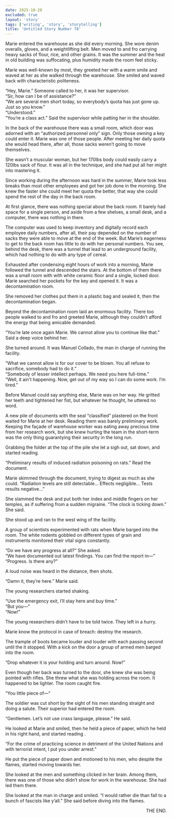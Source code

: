 ```yaml
---
date: 2025-10-20
excluded: true
layout: 'story'
tags: ['writing', 'story', 'storytelling']
title: 'Untitled Story Number 78'
---
```


Marie entered the warehouse as she did every morning. She wore denim overalls, gloves, and a weightlifting belt. Men moved to and fro carrying heavy sacks of flour, rice, and other grains. It was the summer and the heat in old building was suffocating, plus humidity made the room feel sticky.

Marie was well-known by most, they greeted her with a warm smile and waved at her as she walked through the warehouse. She smiled and waved back with characteristic politeness.

“Hey, Marie.” Someone called to her, it was her supervisor.  
“Sir, how can I be of assistance?”  
“We are several men short today, so everybody’s quota has just gone up. Just so you know.”  
“Understood.”  
“You’re a class act.” Said the supervisor while patting her in the shoulder.

In the back of the warehouse there was a small room, which door was adorned with an “authorized personnel only” sign. Only those owning a key could enter it. Marie was one of those people. After meeting her daily quota she would head there, after all, those sacks weren’t going to move themselves.

She wasn’t a muscular woman, but her 170lbs body could easily carry a 120lbs sack of flour. It was all in the technique, and she had put all her might into mastering it.

Since working during the afternoon was hard in the summer, Marie took less breaks than most other employees and got her job done in the morning. She knew the faster she could meet her quota the better, that way she could spend the rest of the day in the back room.

At first glance, there was nothing special about the back room. It barely had space for a single person, and aside from a few shelves, a small desk, and a computer, there was nothing in there.

The computer was used to keep inventory and digitally record each employee daily numbers, after all, their pay depended on the number of sacks they were able to move at the end of the week. But Marie’s eagerness to get to the back room has little to do with her personal numbers. You see, behind the desk, there was a tunnel that lead to an underground facility, which had nothing to do with any type of cereal.

Exhausted after condensing eight hours of work into a morning, Marie followed the tunnel and descended the stairs. At the bottom of them there was a small room with with white ceramic floor and a single, locked door. Marie searched her pockets for the key and opened it. It was a decontamination room.

She removed her clothes put them in a plastic bag and sealed it, then the decontamination began.

Beyond the decontamination room laid an enormous facility. There too people walked to and fro and greeted Marie, although they couldn’t afford the energy that being amicable demanded.

“You’re late once again Marie. We cannot allow you to continue like that.” Said a deep voice behind her.

She turned around. It was Manuel Collado, the man in charge of running the facility.

“What we cannot allow is for our cover to be blown. You all refuse to sacrifice, somebody had to do it.”  
“Somebody of lesser intellect perhaps. We need you here full-time.”  
“Well, it ain’t happening. Now, get out of my way so I can do some work. I’m tired.”

Before Manuel could say anything else, Marie was on her way. He gritted her teeth and tightened her fist, but whatever he thought, he uttered no word.

A new pile of documents with the seal “classified” plastered on the front waited for Marie at her desk. Reading them was barely preliminary work. Keeping the façade of warehouse worker was eating away precious time from her research work, but she knew hurting the team in the short-term was the only thing guarantying their security in the long run.

Grabbing the folder at the top of the pile she let a sigh out, sat down, and started reading.

“Preliminary results of induced radiation poisoning on rats.” Read the document.

Marie skimmed through the document, trying to digest as much as she could. “Radiation levels are still detectable… Effects negligible… Tests results negative…”

She slammed the desk and put both her index and middle fingers on her temples, as if suffering from a sudden migraine. “The clock is ticking down.” She said.

She stood up and ran to the west wing of the facility.

A group of scientists experimented with rats when Marie barged into the room. The white rodents gobbled on different types of grain and instruments monitored their vital signs constantly.

“Do we have any progress at all?” She asked.  
“We have documented out latest findings. You can find the report in—”  
“Progress. Is there any?”

A loud noise was heard in the distance, then shots.

“Damn it, they’re here.” Marie said.

The young researchers started shaking.

“Use the emergency exit, I’ll stay here and buy time.”  
“But you—”  
“Now!”

The young researchers didn’t have to be told twice. They left in a hurry.

Marie know the protocol in case of breach: destroy the research.

The trample of boots became louder and louder with each passing second until the it stopped. With a kick on the door a group of armed men barged into the room.

“Drop whatever it is your holding and turn around. Now!”

Even though her back was turned to the door, she knew she was being pointed with rifles. She threw what she was holding across the room. It happened to be lighter. The room caught fire.

“You little piece of—”

The soldier was cut short by the sight of his men standing straight and doing a salute. Their superior had entered the room.

“Gentlemen. Let’s not use crass language, please.” He said.

He looked at Marie and smiled, then he held a piece of paper, which he held in his right hand, and started reading .

“For the crime of practicing science in detriment of the United Nations and with terrorist intent, I put you under arrest.”

He put the piece of paper down and motioned to his men, who despite the flames, started moving towards her.

She looked at the men and something clicked in her brain. Among them, there was one of those who didn’t show for work in the warehouse. She had led them there.

She looked at the man in charge and smiled. “I would rather die than fall to a bunch of fascists like y’all.” She said before diving into the flames.

<p style="text-align:right">THE END.</p>